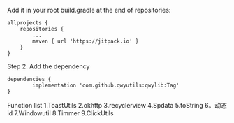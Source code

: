 Add it in your root build.gradle at the end of repositories:

	allprojects {
		repositories {
			...
			maven { url 'https://jitpack.io' }
		}
	}
Step 2. Add the dependency

	dependencies {
	        implementation 'com.github.qwyutils:qwylib:Tag'
	}
Function list
 1.ToastUtils
 2.okhttp
 3.recyclerview
 4.Spdata
 5.toString
 6。动态id
 7.Windowutil
 8.Timmer
 9.ClickUtils
